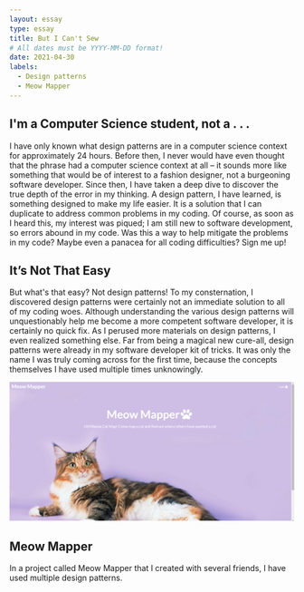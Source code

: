 ```yaml
---
layout: essay
type: essay
title: But I Can't Sew
# All dates must be YYYY-MM-DD format!
date: 2021-04-30
labels:
  - Design patterns
  - Meow Mapper
---
```


## I'm a Computer Science student, not a . . .

I have only known what design patterns are in a computer science context for approximately 24 hours. Before then, I never would have even thought that the phrase had a computer science context at all – it sounds more like something that would be of interest to a fashion designer, not a burgeoning software developer. Since then, I have taken a deep dive to discover the true depth of the error in my thinking. A design pattern, I have learned, is something designed to make my life easier. It is a solution that I can duplicate to address common problems in my coding. Of course, as soon as I heard this, my interest was piqued; I am still new to software development, so errors abound in my code. Was this a way to help mitigate the problems in my code? Maybe even a panacea for all coding difficulties? Sign me up!


## It’s Not That Easy

But what's that easy? Not design patterns! To my consternation, I discovered design patterns were certainly not an immediate solution to all of my coding woes. Although understanding the various design patterns will unquestionably help me become a more competent software developer, it is certainly no quick fix. As I perused more materials on design patterns, I even realized something else. Far from being a magical new cure-all, design patterns were already in my software developer kit of tricks. It was only the name I was truly coming across for the first time, because the concepts themselves I have used multiple times unknowingly. 

<img class="ui medium left floated image" src="../images/meow.PNG">    

## Meow Mapper

In a project called Meow Mapper that I created with several friends, I have used multiple design patterns. 

